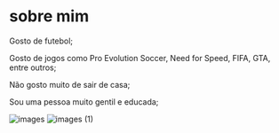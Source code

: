 # sobre mim
Gosto de futebol;

Gosto de jogos como Pro Evolution Soccer, Need for Speed, FIFA, GTA, entre outros;

Não gosto muito de sair de casa;

Sou uma pessoa muito gentil e educada;

![images](https://github.com/user-attachments/assets/79ab7258-e747-4cef-aeac-030205350c64)
![images (1)](https://github.com/user-attachments/assets/2135d829-e766-4ae7-a637-c33dd6cd0789)

